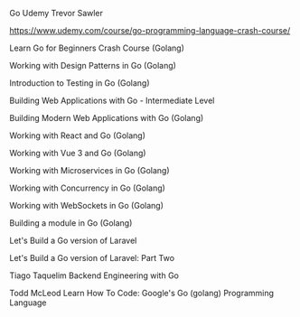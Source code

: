 Go Udemy Trevor Sawler

https://www.udemy.com/course/go-programming-language-crash-course/


Learn Go for Beginners Crash Course (Golang)

Working with Design Patterns in Go (Golang)

Introduction to Testing in Go (Golang)

Building Web Applications with Go - Intermediate Level

Building Modern Web Applications with Go (Golang)

Working with React and Go (Golang)

Working with Vue 3 and Go (Golang)

Working with Microservices in Go (Golang)

Working with Concurrency in Go (Golang)

Working with WebSockets in Go (Golang)

Building a module in Go (Golang)

Let's Build a Go version of Laravel

Let's Build a Go version of Laravel: Part Two


Tiago Taquelim
Backend Engineering with Go

Todd McLeod
Learn How To Code: Google's Go (golang) Programming Language